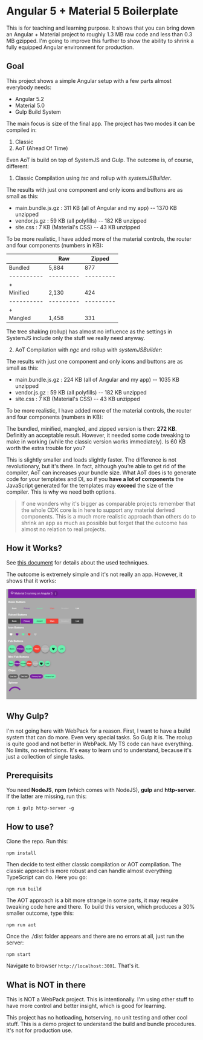 # Angular 5 + Material 5 Boilerplate

This is for teaching and learning purpose. It shows that you can bring down an Angular + Material project to roughly 1.3 MB raw code and less than 0.3 MB gzipped. I'm going to improve this further to show the ability to shrink a fully equipped Angular environment for production.

## Goal

This project shows a simple Angular setup with a few parts almost everybody needs:

* Angular 5.2
* Material 5.0
* Gulp Build System

The main focus is size of the final app. The project has two modes it can be compiled in:

1. Classic
2. AoT (Ahead Of Time)

Even AoT is build on top of SystemJS and Gulp. The outcome is, of course, different:

1. Classic Compilation using *tsc* and rollup with *systemJSBuilder*. 

The results with just one component and only icons and buttons are as small as this:

* main.bundle.js.gz : 311 KB (all of Angular and my app) -- 1370 KB unzipped
* vendor.js.gz : 59 KB (all polyfills) -- 182 KB unzipped
* site.css : 7 KB (Material's CSS) -- 43 KB unzipped

To be more realistic, I have added more of the material controls, the router and four components (numbers in KB):

|          | Raw     | Zipped  |
|----------|---------|---------|
| Bundled  | 5,884   | 877     |  
|----------|---------|---------|
| +        |         |         |
| Minified | 2,130   | 424     |
|----------|---------|---------|
| +        |         |         |
| Mangled  | 1,458   | 331     |

The tree shaking (rollup) has almost no influence as the settings in SystemJS include only the stuff we really need anyway.

2. AoT Compilation with *ngc* and rollup with *systemJSBuilder*:

The results with just one component and only icons and buttons are as small as this:

* main.bundle.js.gz : 224 KB (all of Angular and my app) -- 1035 KB unzipped
* vendor.js.gz : 59 KB (all polyfills) -- 182 KB unzipped
* site.css : 7 KB (Material's CSS) -- 43 KB unzipped

To be more realistic, I have added more of the material controls, the router and four components (numbers in KB):

The bundled, minified, mangled, and zipped version is then: **272 KB**. Definitly an acceptable result. However, it needed some code tweaking to make in working (while the classic version works immediately). Is 60 KB worth the extra trouble for you?

This is slightly smaller and loads slightly faster. The difference is not revolutionary, but it's there. In fact, although you’re able to get rid of the compiler, AoT can increases your bundle size. What AoT does is to generate code for your templates and DI, so if you **have a lot of components** the JavaScript generated for the templates may **exceed** the size of the compiler. This is why we need both options.

> If one wonders why it's bigger as comparable projects remember that the whole CDK core is in here to support any material derived components. This is a much more realistic approach than others do to shrink an app as much as possible but forget that the outcome has almost no relation to real projects. 

## How it Works?

See [this document](docs/how-it-works.md) for details about the used techniques.

The outcome is extremely simple and it's not really an app. However, it shows that it works:

![Figure: Screenshot](docs/demo.png)

## Why Gulp?

I'm not going here with WebPack for a reason. First, I want to have a build system that can do more. Even very special tasks. So Gulp it is. The roolup is quite good and not better in WebPack. My TS code can have everything. No limits, no restrictions. It's easy to learn und to understand, because it's just a collection of single tasks.

## Prerequisits

You need **NodeJS**, **npm** (which comes with NodeJS), **gulp** and **http-server**. If the latter are missing, run this:

~~~
npm i gulp http-server -g
~~~

## How to use?

Clone the repo. Run this:

~~~
npm install
~~~

Then decide to test either classic compilation or AOT compilation. The classic approach is more robust and can handle almost everything TypeScript can do. Here you go:

~~~
npm run build
~~~

The AOT approach is a bit more strange in some parts, it may require tweaking code here and there. To build this version, which produces a 30% smaller outcome, type this:

~~~
npm run aot
~~~

Once the ./dist folder appears and there are no errors at all, just run the server:

~~~
npm start
~~~

Navigate to browser `http://localhost:3001`. That's it.

## What is NOT in there

This is NOT a WebPack project. This is intentionally. I'm using other stuff to have more control and better insight, which is good for learning. 

This project has no hotloading, hotserving, no unit testing and other cool stuff. This is a demo project to understand the build and bundle procedures. It's not for production use.

